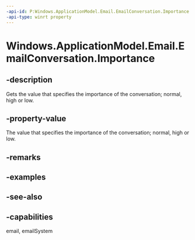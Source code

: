```yaml
---
-api-id: P:Windows.ApplicationModel.Email.EmailConversation.Importance
-api-type: winrt property
---
```


<!-- Property syntax
public Windows.ApplicationModel.Email.EmailImportance Importance { get; }
-->

# Windows.ApplicationModel.Email.EmailConversation.Importance

## -description
Gets the value that specifies the importance of the conversation; normal, high or low.

## -property-value
The value that specifies the importance of the conversation; normal, high or low.

## -remarks

## -examples

## -see-also

## -capabilities
email, emailSystem
